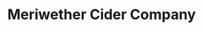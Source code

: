 ---
title: "Meriwether Cider Company"
url: /garden-city/meriwether-cider-company/
shop: Getränke
---